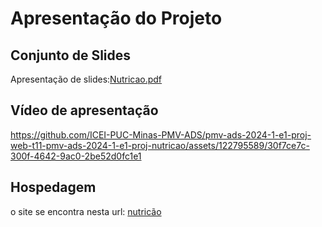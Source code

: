 # Apresentação do Projeto

## Conjunto de Slides


Apresentação de slides:[Nutricao.pdf](https://github.com/user-attachments/files/15948450/Nutricao.2.pdf)


## Vídeo de apresentação



https://github.com/ICEI-PUC-Minas-PMV-ADS/pmv-ads-2024-1-e1-proj-web-t11-pmv-ads-2024-1-e1-proj-nutricao/assets/122795589/30f7ce7c-300f-4642-9ac0-2be52d0fc1e1



## Hospedagem

o site se encontra nesta url: [nutricão](https://icei-puc-minas-pmv-ads.github.io/pmv-ads-2024-1-e1-proj-web-t11-pmv-ads-2024-1-e1-proj-nutricao/codigo-fonte/src/pagina%20principal/index.html)
